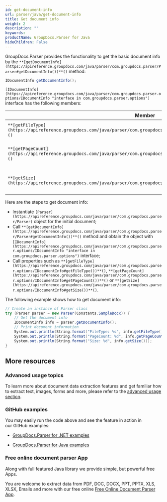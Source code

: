 ```yaml
---
id: get-document-info
url: parser/java/get-document-info
title: Get document info
weight: 2
description: ""
keywords: 
productName: GroupDocs.Parser for Java
hideChildren: False
---
```

GroupDocs.Parser provides the functionality to get the basic document info by the `**[getDocumentInfo](https://apireference.groupdocs.com/java/parser/com.groupdocs.parser/Parser#getDocumentInfo())**()` method:

```csharp
IDocumentInfo getDocumentInfo();

```

`[IDocumentInfo](https://apireference.groupdocs.com/java/parser/com.groupdocs.parser.options/IDocumentInfo "interface in com.groupdocs.parser.options")` interface has the following members:

| Member | Description |
| --- | --- |
| `**[getFileType](https://apireference.groupdocs.com/java/parser/com.groupdocs.parser.options/IDocumentInfo#getFileType())**()` | The document type. |
| `**[getPageCount](https://apireference.groupdocs.com/java/parser/com.groupdocs.parser.options/IDocumentInfo#getPageCount())**()` | The total number of document pages. |
| `**[getSize](https://apireference.groupdocs.com/java/parser/com.groupdocs.parser.options/IDocumentInfo#getSize())**()` | The size of the document in bytes. |

Here are the steps to get document info:

*   Instantiate `[Parser](https://apireference.groupdocs.com/java/parser/com.groupdocs.parser/Parser)` object for the initial document;
*   Call `**[getDocumentInfo](https://apireference.groupdocs.com/java/parser/com.groupdocs.parser/Parser#getDocumentInfo())**()` method and obtain the object with `[IDocumentInfo](https://apireference.groupdocs.com/java/parser/com.groupdocs.parser.options/IDocumentInfo "interface in com.groupdocs.parser.options")` interface;
*   Call properties such as `**[getFileType](https://apireference.groupdocs.com/java/parser/com.groupdocs.parser.options/IDocumentInfo#getFileType())**()`, `**[getPageCount](https://apireference.groupdocs.com/java/parser/com.groupdocs.parser.options/IDocumentInfo#getPageCount())**()` or `**[getSize](https://apireference.groupdocs.com/java/parser/com.groupdocs.parser.options/IDocumentInfo#getSize())**()`.

The following example shows how to get document info:

```csharp
// Create an instance of Parser class
try (Parser parser = new Parser(Constants.SampleDocx)) {
    // Get the document info
    IDocumentInfo info = parser.getDocumentInfo();
    // Print document information
    System.out.println(String.format("FileType: %s", info.getFileType()));
    System.out.println(String.format("PageCount: %d", info.getPageCount()));
    System.out.println(String.format("Size: %d", info.getSize()));
}

```

## More resources

### Advanced usage topics

To learn more about document data extraction features and get familiar how to extract text, images, forms and more, please refer to the [advanced usage section](Advanced%2BUsage.html).

### GitHub examples

You may easily run the code above and see the feature in action in our GitHub examples:

*   [GroupDocs.Parser for .NET examples](https://github.com/groupdocs-parser/GroupDocs.Parser-for-.NET)
    
*   [GroupDocs.Parser for Java examples](https://github.com/groupdocs-parser/GroupDocs.Parser-for-Java)
    

### Free online document parser App

Along with full featured Java library we provide simple, but powerful free Apps.

You are welcome to extract data from PDF, DOC, DOCX, PPT, PPTX, XLS, XLSX, Emails and more with our free online [Free Online Document Parser App](https://wiki.lisbon.dynabic.com/pages/viewpage.action?pageId=30050825).
